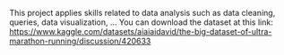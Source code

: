 This project applies skills related to data analysis such as data cleaning, queries, data visualization, ...
You can download the dataset at this link: https://www.kaggle.com/datasets/aiaiaidavid/the-big-dataset-of-ultra-marathon-running/discussion/420633

